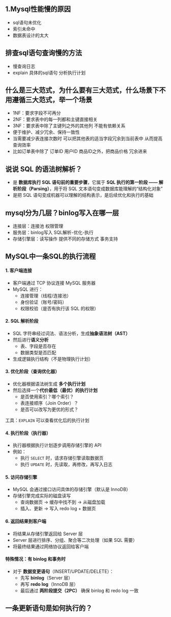 ## 1.Mysql性能慢的原因

- sql语句未优化
- 索引未命中
- 数据表设计的太大



## 排查sql语句查询慢的方法

- 慢查询日志
- explain 具体的sql语句 分析执行计划



## 什么是三大范式，为什么要有三大范式，什么场景下不用遵循三大范式，举一个场景

- 1NF：要求字段不可再分
- 2NF：要求表中的每一列都和主键直接相关
- 3NF：要求表中除了主键列之外的其他列 不能有依赖关系
- 便于维护、减少冗余、保持一致性
- 当需要减少表连接次数时 可以把其他表的适当字段冗余到当前表中 从而提高查询效率
- 比如订单表中除了 订单ID 用户ID 商品ID之外，把商品价格 冗余进来

## 说说 SQL 的语法树解析？

- 是 **数据库执行 SQL 语句前的重要步骤**，它属于 **SQL 执行的第一阶段 —— 解析阶段（Parsing）**，用于将 SQL 文本语句变成数据库能理解的“结构化对象”
- 是把 SQL 语句变成机器可以理解的结构表示，是后续优化和执行的基础

## mysql分为几层？binlog写入在哪一层

- 连接层：连接池 权限管理
- 服务层：binlog写入 SQL解析-优化-执行
- 存储引擎层：读写操作 提供不同的存储方式 事务支持

## MySQL中一条SQL的执行流程

####  1. **客户端连接**

- 客户端通过 TCP 协议连接 MySQL 服务器
- MySQL 进行：
  - 连接管理（线程/连接池）
  - 身份验证（账号/密码）
  - 权限校验（是否有执行该 SQL 的权限）

#### 2. **SQL 解析阶段**

- SQL 字符串经过词法、语法分析，生成**抽象语法树（AST）**
- 然后进行**语义分析**
  - 表、字段是否存在
  - 数据类型是否匹配
- 生成逻辑执行结构（不是物理执行计划）

#### 3. **优化阶段（查询优化器）**

- 优化器根据语法树生成 **多个执行计划**
- 然后选择一个**代价最低（最优）的执行计划**
  - 是否使用索引？哪个索引？
  - 表连接顺序（Join Order）？
  - 是否可以改写为更优的形式？

工具：`EXPLAIN` 可以查看优化后的执行计划

####  4. **执行阶段（执行器）**

- 执行器根据执行计划逐步调用存储引擎的 API
- 例如：
  - 执行 `SELECT` 时，请求存储引擎读取数据页
  - 执行 `UPDATE` 时，先读取，再修改，再写入日志

####  5. **访问存储引擎**

- MySQL 会通过接口访问具体的存储引擎（默认是 InnoDB）
- 存储引擎完成实际的磁盘读写
  - 查询数据页 → 缓存中找不到 → 从磁盘加载
  - 插入、更新 → 写入 redo log + 数据页

####  6. **返回结果到客户端**

- 将结果从存储引擎返回给 Server 层
- Server 层进行排序、分组、聚合等二次处理（如果 SQL 需要）
- 将最终结果通过网络协议返回给客户端

#### 特殊情况：有 binlog 和事务时

- 对于 **数据变更语句**（INSERT/UPDATE/DELETE）：
  - 先写 **binlog**（Server 层）
  - 再写 **redo log**（InnoDB 层）
  - 最后通过 **两阶段提交（2PC）** 确保 binlog 和 redo log 一致

##  一条更新语句是如何执行的？

